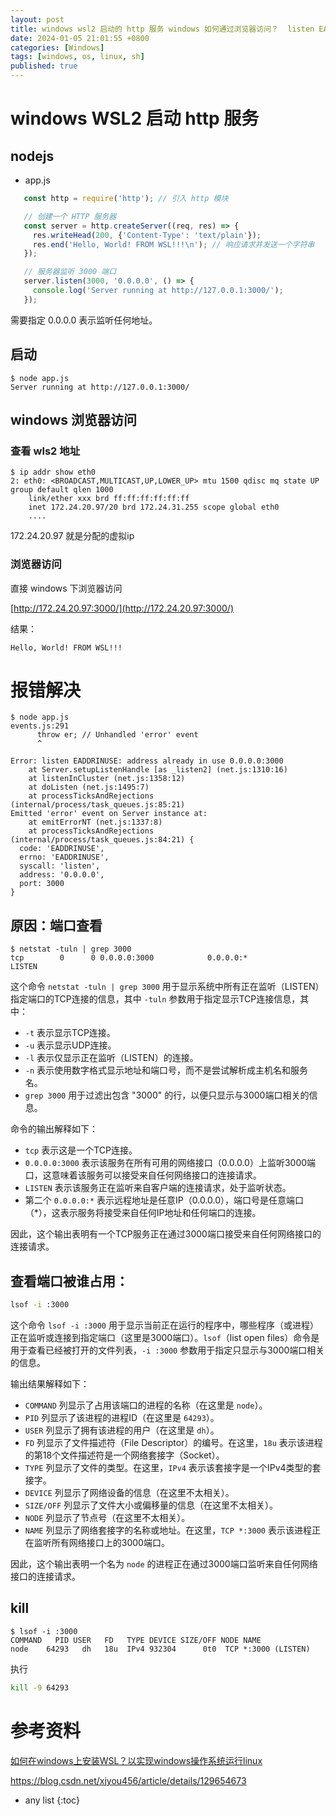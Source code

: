 ```yaml
---
layout: post
title: windows wsl2 启动的 http 服务 windows 如何通过浏览器访问？  listen EADDRINUSE address already in use
date: 2024-01-05 21:01:55 +0800
categories: [Windows]
tags: [windows, os, linux, sh]
published: true
---
```


# windows WSL2 启动 http 服务

## nodejs

- app.js

```js
   const http = require('http'); // 引入 http 模块

   // 创建一个 HTTP 服务器
   const server = http.createServer((req, res) => {
     res.writeHead(200, {'Content-Type': 'text/plain'});
     res.end('Hello, World! FROM WSL!!!\n'); // 响应请求并发送一个字符串
   });

   // 服务器监听 3000 端口
   server.listen(3000, '0.0.0.0', () => {
     console.log('Server running at http://127.0.0.1:3000/');
   });
```

需要指定 0.0.0.0  表示监听任何地址。

## 启动

```
$ node app.js
Server running at http://127.0.0.1:3000/
```

## windows 浏览器访问

### 查看 wls2 地址

```
$ ip addr show eth0
2: eth0: <BROADCAST,MULTICAST,UP,LOWER_UP> mtu 1500 qdisc mq state UP group default qlen 1000
    link/ether xxx brd ff:ff:ff:ff:ff:ff
    inet 172.24.20.97/20 brd 172.24.31.255 scope global eth0
    ....
```

172.24.20.97 就是分配的虚拟ip 


### 浏览器访问

直接 windows 下浏览器访问 

[http://172.24.20.97:3000/](http://172.24.20.97:3000/)

结果：

```
Hello, World! FROM WSL!!!
```


# 报错解决

```
$ node app.js
events.js:291
      throw er; // Unhandled 'error' event
      ^

Error: listen EADDRINUSE: address already in use 0.0.0.0:3000
    at Server.setupListenHandle [as _listen2] (net.js:1310:16)
    at listenInCluster (net.js:1358:12)
    at doListen (net.js:1495:7)
    at processTicksAndRejections (internal/process/task_queues.js:85:21)
Emitted 'error' event on Server instance at:
    at emitErrorNT (net.js:1337:8)
    at processTicksAndRejections (internal/process/task_queues.js:84:21) {
  code: 'EADDRINUSE',
  errno: 'EADDRINUSE',
  syscall: 'listen',
  address: '0.0.0.0',
  port: 3000
}
```

## 原因：端口查看

```
$ netstat -tuln | grep 3000
tcp        0      0 0.0.0.0:3000            0.0.0.0:*               LISTEN
```

这个命令 `netstat -tuln | grep 3000` 用于显示系统中所有正在监听（LISTEN）指定端口的TCP连接的信息，其中 `-tuln` 参数用于指定显示TCP连接信息，其中：

- `-t` 表示显示TCP连接。
- `-u` 表示显示UDP连接。
- `-l` 表示仅显示正在监听（LISTEN）的连接。
- `-n` 表示使用数字格式显示地址和端口号，而不是尝试解析成主机名和服务名。
- `grep 3000` 用于过滤出包含 "3000" 的行，以便只显示与3000端口相关的信息。

命令的输出解释如下：

- `tcp` 表示这是一个TCP连接。
- `0.0.0.0:3000` 表示该服务在所有可用的网络接口（0.0.0.0）上监听3000端口，这意味着该服务可以接受来自任何网络接口的连接请求。
- `LISTEN` 表示该服务正在监听来自客户端的连接请求，处于监听状态。
- 第二个 `0.0.0.0:*` 表示远程地址是任意IP（0.0.0.0），端口号是任意端口（*），这表示服务将接受来自任何IP地址和任何端口的连接。

因此，这个输出表明有一个TCP服务正在通过3000端口接受来自任何网络接口的连接请求。

## 查看端口被谁占用：

```sh
lsof -i :3000
```

这个命令 `lsof -i :3000` 用于显示当前正在运行的程序中，哪些程序（或进程）正在监听或连接到指定端口（这里是3000端口）。`lsof`（list open files）命令是用于查看已经被打开的文件列表，`-i :3000` 参数用于指定只显示与3000端口相关的信息。

输出结果解释如下：

- `COMMAND` 列显示了占用该端口的进程的名称（在这里是 `node`）。
- `PID` 列显示了该进程的进程ID（在这里是 `64293`）。
- `USER` 列显示了拥有该进程的用户（在这里是 `dh`）。
- `FD` 列显示了文件描述符（File Descriptor）的编号。在这里，`18u` 表示该进程的第18个文件描述符是一个网络套接字（Socket）。
- `TYPE` 列显示了文件的类型。在这里，`IPv4` 表示该套接字是一个IPv4类型的套接字。
- `DEVICE` 列显示了网络设备的信息（在这里不太相关）。
- `SIZE/OFF` 列显示了文件大小或偏移量的信息（在这里不太相关）。
- `NODE` 列显示了节点号（在这里不太相关）。
- `NAME` 列显示了网络套接字的名称或地址。在这里，`TCP *:3000` 表示该进程正在监听所有网络接口上的3000端口。

因此，这个输出表明一个名为 `node` 的进程正在通过3000端口监听来自任何网络接口的连接请求。

## kill

```
$ lsof -i :3000
COMMAND   PID USER   FD   TYPE DEVICE SIZE/OFF NODE NAME
node    64293   dh   18u  IPv4 932304      0t0  TCP *:3000 (LISTEN)
```

执行

```sh
kill -9 64293
```

# 参考资料

[如何在windows上安装WSL？以实现windows操作系统运行linux](https://blog.csdn.net/weixin_40551464/article/details/133577201)

https://blog.csdn.net/xjyou456/article/details/129654673

* any list
{:toc}